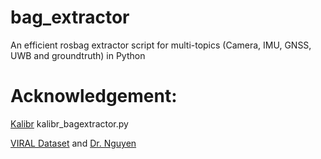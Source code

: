 # bag_extractor
An efficient rosbag extractor script for multi-topics (Camera, IMU, GNSS, UWB and groundtruth) in Python

# Acknowledgement:
   [Kalibr](https://github.com/ethz-asl/kalibr) kalibr_bagextractor.py
   
   [VIRAL Dataset](https://github.com/ntu-aris/ntu_viral_dataset) and [Dr. Nguyen](https://github.com/brytsknguyen)
